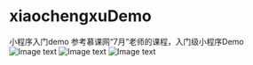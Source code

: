 # xiaochengxuDemo
小程序入门demo
参考慕课网“7月”老师的课程，入门级小程序Demo
![Image text](https://raw.github.com/Jiawei-Song/repositpry/master/xiaochengxuDemo/img-folder/xiaochengxu1.png)
![Image text](https://raw.github.com/Jiawei-Song/repositpry/master/xiaochengxuDemo/img-folder/xiaochengxu2.png)
![Image text](https://raw.github.com/Jiawei-Song/repositpry/master/xiaochengxuDemo/img-folder/xiaochengxu3.png)